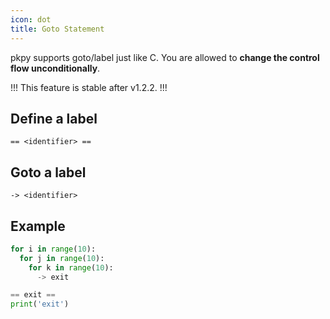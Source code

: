 ```yaml
---
icon: dot
title: Goto Statement
---
```


pkpy supports goto/label just like C. You are allowed to **change the control flow unconditionally**.

!!!
This feature is stable after v1.2.2.
!!!

## Define a label

```
== <identifier> ==
```

## Goto a label

```
-> <identifier>
```

## Example

```python
for i in range(10):
  for j in range(10):
    for k in range(10):
      -> exit

== exit ==
print('exit')
```
